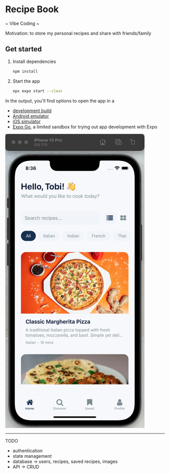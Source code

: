 # Recipe Book

~ Vibe Coding ~ 

Motivation: to store my personal recipes and share with friends/family

## Get started

1. Install dependencies

   ```bash
   npm install
   ```

2. Start the app

   ```bash
   npx expo start --clear
   ```

In the output, you'll find options to open the app in a

- [development build](https://docs.expo.dev/develop/development-builds/introduction/)
- [Android emulator](https://docs.expo.dev/workflow/android-studio-emulator/)
- [iOS simulator](https://docs.expo.dev/workflow/ios-simulator/)
- [Expo Go](https://expo.dev/go), a limited sandbox for trying out app development with Expo

![App Demo](demo.png)

---

TODO
- authentication 
- state management 
- database -> users, recipes, saved recipes, images
- API -> CRUD 
